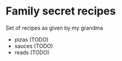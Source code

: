 # Family secret recipes

Set of recipes as given by my grandma

* pizas (TODO)
* sauces (TODO)
* reads (TODO)